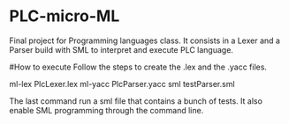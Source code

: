 # PLC-micro-ML
Final project for Programming languages class. It consists in a Lexer and a Parser build with SML to interpret and execute PLC language.

#How to execute
Follow the steps to create the .lex and the .yacc files. 

ml-lex PlcLexer.lex
ml-yacc PlcParser.yacc
sml testParser.sml

The last command run a sml file that contains a bunch of tests. It also enable SML programming through the command line.